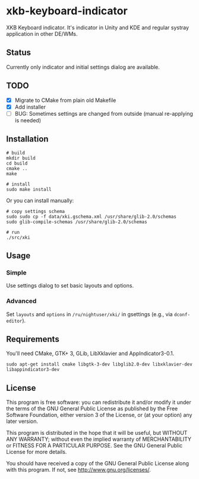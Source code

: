 # xkb-keyboard-indicator

XKB Keyboard indicator. It's indicator in Unity and KDE and regular systray application in other DE/WMs.

## Status

Currently only indicator and initial settings dialog are available.

## TODO

- [x] Migrate to CMake from plain old Makefile
- [x] Add installer
- [ ] BUG: Sometimes settings are changed from outside (manual re-applying is needed)

## Installation

    # build
    mkdir build
    cd build
    cmake ..
    make

    # install
    sudo make install

Or you can install manually:

    # copy settings schema
    sudo sudo cp -f data/xki.gschema.xml /usr/share/glib-2.0/schemas
    sudo glib-compile-schemas /usr/share/glib-2.0/schemas

    # run
    ./src/xki

## Usage

### Simple

Use settings dialog to set basic layouts and options.

### Advanced

Set `layouts` and `options` in `/ru/nightuser/xki/` in gsettings (e.g., via `dconf-editor`).

## Requirements

You'll need CMake, GTK+ 3, GLib, LibXklavier and AppIndicator3-0.1.

    sudo apt-get install cmake libgtk-3-dev libglib2.0-dev libxklavier-dev libappindicator3-dev

## License

This program is free software: you can redistribute it and/or modify
it under the terms of the GNU General Public License as published by
the Free Software Foundation, either version 3 of the License, or
(at your option) any later version.

This program is distributed in the hope that it will be useful,
but WITHOUT ANY WARRANTY; without even the implied warranty of
MERCHANTABILITY or FITNESS FOR A PARTICULAR PURPOSE.  See the
GNU General Public License for more details.

You should have received a copy of the GNU General Public License
along with this program.  If not, see <http://www.gnu.org/licenses/>.

